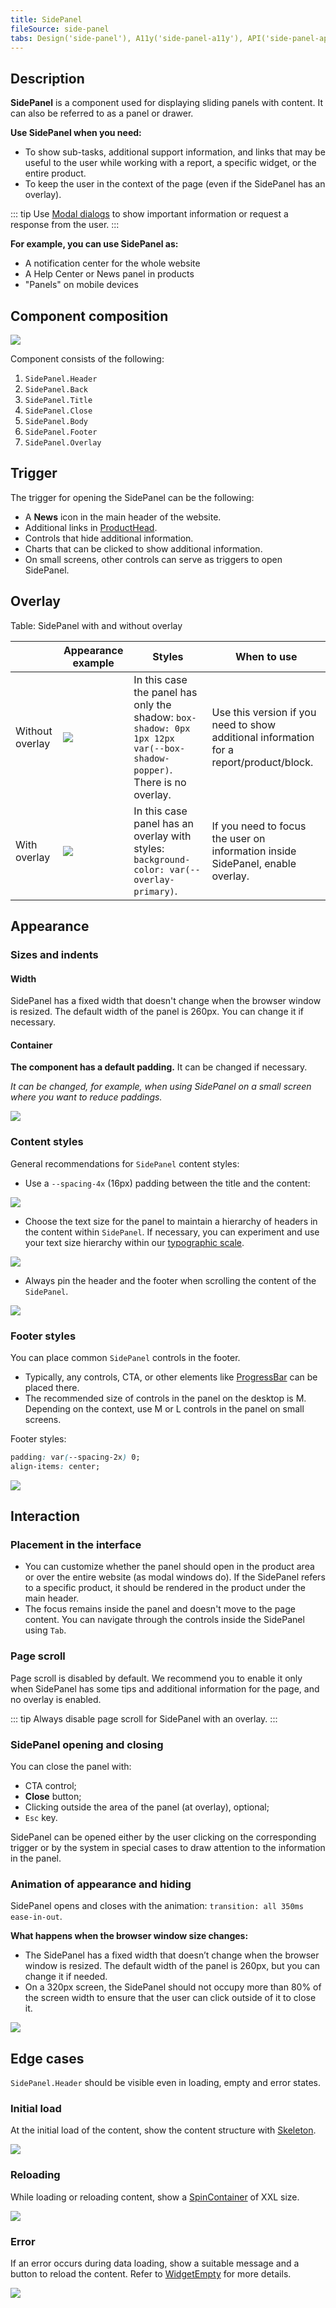 ```yaml
---
title: SidePanel
fileSource: side-panel
tabs: Design('side-panel'), A11y('side-panel-a11y'), API('side-panel-api'), Example('side-panel-code'), Changelog('side-panel-changelog')
---
```


## Description

**SidePanel** is a component used for displaying sliding panels with content. It can also be referred to as a panel or drawer.

**Use SidePanel when you need:**

- To show sub-tasks, additional support information, and links that may be useful to the user while working with a report, a specific widget, or the entire product.
- To keep the user in the context of the page (even if the SidePanel has an overlay).

::: tip
Use [Modal dialogs](/components/modal/modal) to show important information or request a response from the user.
:::

**For example, you can use SidePanel as:**

- A notification center for the whole website
- A Help Center or News panel in products
- "Panels" on mobile devices

## Component composition

![](static/sidepanel-composition.png)

Component consists of the following:

1. `SidePanel.Header`
2. `SidePanel.Back`
3. `SidePanel.Title`
4. `SidePanel.Close`
5. `SidePanel.Body`
6. `SidePanel.Footer`
7. `SidePanel.Overlay`

## Trigger

The trigger for opening the SidePanel can be the following:

- A **News** icon in the main header of the website.
- Additional links in [ProductHead](/components/product-head/product-head).
- Controls that hide additional information.
- Charts that can be clicked to show additional information.
- On small screens, other controls can serve as triggers to open SidePanel.

## Overlay

Table: SidePanel with and without overlay

|                 | Appearance example                     | Styles                                                                                                           | When to use                                                                             |
| --------------- | -------------------------------------- | ---------------------------------------------------------------------------------------------------------------- | --------------------------------------------------------------------------------------- |
| Without overlay | ![](static/light-theme.png) | In this case the panel has only the shadow: `box-shadow: 0px 1px 12px var(--box-shadow-popper)`. There is no overlay. | Use this version if you need to show additional information for a report/product/block. |
| With overlay    | ![](static/dark-theme.png)   | In this case panel has an overlay with styles: `background-color: var(--overlay-primary)`.   | If you need to focus the user on information inside SidePanel, enable overlay.          |

## Appearance

### Sizes and indents

#### Width

SidePanel has a fixed width that doesn't change when the browser window is resized. The default width of the panel is 260px. You can change it if necessary.

#### Container

**The component has a default padding.** It can be changed if necessary.

_It can be changed, for example, when using SidePanel on a small screen where you want to reduce paddings._

![](static/container-paddings.png)

### Content styles

General recommendations for `SidePanel` content styles:

- Use a `--spacing-4x` (16px) padding between the title and the content:

![](static/content-paddings.png)

- Choose the text size for the panel to maintain a hierarchy of headers in the content within `SidePanel`. If necessary, you can experiment and use your text size hierarchy within our [typographic scale](/style/typography/typography).

![](static/hierarchy.png)

- Always pin the header and the footer when scrolling the content of the `SidePanel`.

![](static/scroll.png)

### Footer styles

You can place common `SidePanel` controls in the footer.

- Typically, any controls, CTA, or other elements like [ProgressBar](/components/progress-bar/progress-bar) can be placed there.
- The recommended size of controls in the panel on the desktop is M. Depending on the context, use M or L controls in the panel on small screens.

Footer styles:

```css
padding: var(--spacing-2x) 0;
align-items: center;
```

![](static/footer-paddings.png)

## Interaction

### Placement in the interface

- You can customize whether the panel should open in the product area or over the entire website (as modal windows do). If the SidePanel refers to a specific product, it should be rendered in the product under the main header.
- The focus remains inside the panel and doesn't move to the page content. You can navigate through the controls inside the SidePanel using  `Tab`.

### Page scroll

Page scroll is disabled by default. We recommend you to enable it only when SidePanel has some tips and additional information for the page, and no overlay is enabled.

::: tip
Always disable page scroll for SidePanel with an overlay.
:::

### SidePanel opening and closing

You can close the panel with:

- CTA control;
- **Close** button;
- Clicking outside the area of the panel (at overlay), optional;
- `Esc` key.

SidePanel can be opened either by the user clicking on the corresponding trigger or by the system in special cases to draw attention to the information in the panel.

### Animation of appearance and hiding

SidePanel opens and closes with the animation: `transition: all 350ms ease-in-out`.

**What happens when the browser window size changes:**

- The SidePanel has a fixed width that doesn’t change when the browser window is resized. The default width of the panel is 260px, but you can change it if needed.
- On a 320px screen, the SidePanel should not occupy more than 80% of the screen width to ensure that the user can click outside of it to close it.

![](static/320-width.png)

## Edge cases

`SidePanel.Header` should be visible even in loading, empty and error states.

### Initial load

At the initial load of the content, show the content structure with [Skeleton](/components/skeleton/skeleton).

![](static/side-panel-skeleton.png)

### Reloading

While loading or reloading content, show a [SpinContainer](/components/spin-container/spin-container) of XXL size.

![](static/spin.png)

### Error

If an error occurs during data loading, show a suitable message and a button to reload the content. Refer to [WidgetEmpty](../widget-empty/widget-empty#something-went-wrong) for more details.

![](static/error.png)

